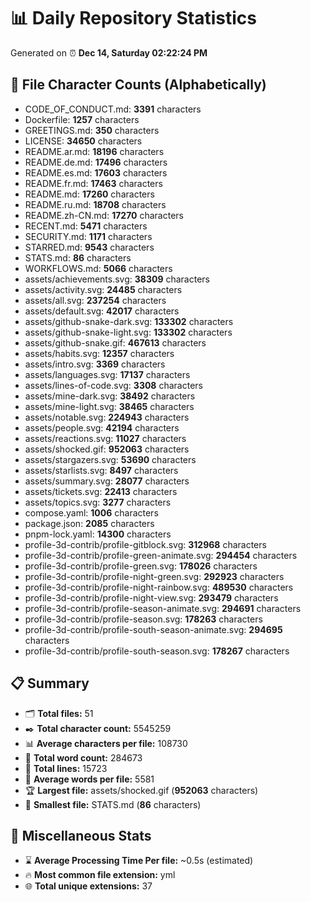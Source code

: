 # 📊 Daily Repository Statistics
Generated on ⏰ **Dec 14, Saturday 02:22:24 PM**

## 📂 File Character Counts (Alphabetically)
- CODE_OF_CONDUCT.md: **3391** characters
- Dockerfile: **1257** characters
- GREETINGS.md: **350** characters
- LICENSE: **34650** characters
- README.ar.md: **18196** characters
- README.de.md: **17496** characters
- README.es.md: **17603** characters
- README.fr.md: **17463** characters
- README.md: **17260** characters
- README.ru.md: **18708** characters
- README.zh-CN.md: **17270** characters
- RECENT.md: **5471** characters
- SECURITY.md: **1171** characters
- STARRED.md: **9543** characters
- STATS.md: **86** characters
- WORKFLOWS.md: **5066** characters
- assets/achievements.svg: **38309** characters
- assets/activity.svg: **24485** characters
- assets/all.svg: **237254** characters
- assets/default.svg: **42017** characters
- assets/github-snake-dark.svg: **133302** characters
- assets/github-snake-light.svg: **133302** characters
- assets/github-snake.gif: **467613** characters
- assets/habits.svg: **12357** characters
- assets/intro.svg: **3369** characters
- assets/languages.svg: **17137** characters
- assets/lines-of-code.svg: **3308** characters
- assets/mine-dark.svg: **38492** characters
- assets/mine-light.svg: **38465** characters
- assets/notable.svg: **224943** characters
- assets/people.svg: **42194** characters
- assets/reactions.svg: **11027** characters
- assets/shocked.gif: **952063** characters
- assets/stargazers.svg: **53690** characters
- assets/starlists.svg: **8497** characters
- assets/summary.svg: **28077** characters
- assets/tickets.svg: **22413** characters
- assets/topics.svg: **3277** characters
- compose.yaml: **1006** characters
- package.json: **2085** characters
- pnpm-lock.yaml: **14300** characters
- profile-3d-contrib/profile-gitblock.svg: **312968** characters
- profile-3d-contrib/profile-green-animate.svg: **294454** characters
- profile-3d-contrib/profile-green.svg: **178026** characters
- profile-3d-contrib/profile-night-green.svg: **292923** characters
- profile-3d-contrib/profile-night-rainbow.svg: **489530** characters
- profile-3d-contrib/profile-night-view.svg: **293479** characters
- profile-3d-contrib/profile-season-animate.svg: **294691** characters
- profile-3d-contrib/profile-season.svg: **178263** characters
- profile-3d-contrib/profile-south-season-animate.svg: **294695** characters
- profile-3d-contrib/profile-south-season.svg: **178267** characters

## 📋 Summary
- 🗂️ **Total files:** 51
- ✒️ **Total character count:** 5545259
- 📊 **Average characters per file:** 108730
- 📝 **Total word count:** 284673
- 🧾 **Total lines:** 15723
- 📐 **Average words per file:** 5581
- 🏆 **Largest file:** assets/shocked.gif (**952063** characters)
- 🥉 **Smallest file:** STATS.md (**86** characters)

## 🌟 Miscellaneous Stats
- ⌛ **Average Processing Time Per file:** ~0.5s (estimated)
- 🔥 **Most common file extension:** yml
- 🌐 **Total unique extensions:** 37
